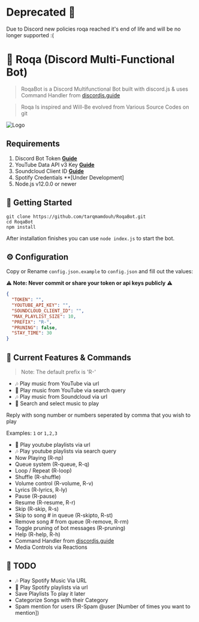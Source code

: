 # Deprecated :no_entry_sign:

Due to Discord new policies roqa reached it's end of life and will be no longer supported :(

# 🤖 Roqa (Discord Multi-Functional Bot)

> RoqaBot is a Discord Multifunctional Bot built with discord.js & uses Command Handler from [discordjs.guide](https://discordjs.guide)

> Roqa Is inspired and Will-Be evolved from Various Source Codes on git

![Logo](https://i.imgur.com/e84A6Xz.jpeg)

## Requirements

1. Discord Bot Token **[Guide](https://discordjs.guide/preparations/setting-up-a-bot-application.html#creating-your-bot)**
2. YouTube Data API v3 Key **[Guide](https://developers.google.com/youtube/v3/getting-started)**  
3. Soundcloud Client ID **[Guide](https://github.com/zackradisic/node-soundcloud-downloader#client-id)**
4. Spotify Credentials **[Under Development]
3. Node.js v12.0.0 or newer

## 🚀 Getting Started

```
git clone https://github.com/tarqmamdouh/RoqaBot.git
cd RoqaBot
npm install
```

After installation finishes you can use `node index.js` to start the bot.

## ⚙️ Configuration

Copy or Rename `config.json.example` to `config.json` and fill out the values:

⚠️ **Note: Never commit or share your token or api keys publicly** ⚠️

```json
{
  "TOKEN": "",
  "YOUTUBE_API_KEY": "",
  "SOUNDCLOUD_CLIENT_ID": "",
  "MAX_PLAYLIST_SIZE": 10,
  "PREFIX": "R-",
  "PRUNING": false,
  "STAY_TIME": 30
}
```

## 📝 Current Features & Commands

> Note: The default prefix is 'R-'

* 🎶 Play music from YouTube via url
* 🔎 Play music from YouTube via search query
* 🎶 Play music from Soundcloud via url
* 🔎 Search and select music to play

Reply with song number or numbers seperated by comma that you wish to play

Examples: `1` or `1,2,3`

* 📃 Play youtube playlists via url
* 🎶 Play youtube playlists via search query
* Now Playing (R-np)
* Queue system (R-queue, R-q)
* Loop / Repeat (R-loop)
* Shuffle (R-shuffle)
* Volume control (R-volume, R-v)
* Lyrics (R-lyrics, R-ly)
* Pause (R-pause)
* Resume (R-resume, R-r)
* Skip (R-skip, R-s)
* Skip to song # in queue (R-skipto, R-st)
* Remove song # from queue (R-remove, R-rm)
* Toggle pruning of bot messages (R-pruning)
* Help (R-help, R-h)
* Command Handler from [discordjs.guide](https://discordjs.guide/)
* Media Controls via Reactions

## 📝 TODO

* 🎶 Play Spotify Music Via URL
* 📃 Play Spotify playlists via url
* Save Playlists To play it later
* Categorize Songs with their Category
* Spam mention for users (R-Spam @user [Number of times you want to mention])
